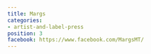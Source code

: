 ```yaml
---
title: Margs
categories:
- artist-and-label-press
position: 3
facebook: https://www.facebook.com/MargsMT/
---
```


